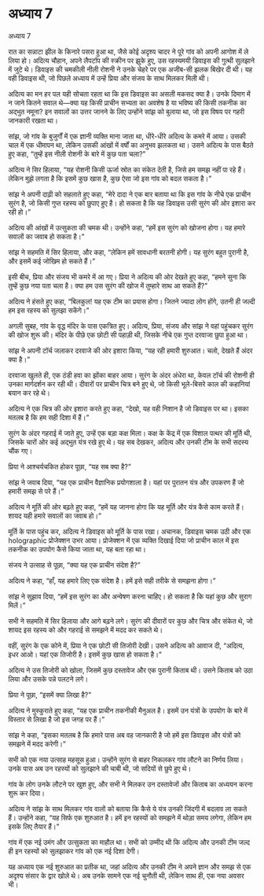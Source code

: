 # अध्याय 7

अध्याय 7

रात का सन्नाटा झील के किनारे पसरा हुआ था, जैसे कोई अदृश्य चादर ने पूरे गांव को अपनी आगोश में ले लिया हो। अदित्य चौहान, अपने लैपटॉप की स्क्रीन पर झुके हुए, उस रहस्यमयी डिवाइस की गुत्थी सुलझाने में जुटे थे। डिवाइस की चमकीली नीली रोशनी ने उनके चेहरे पर एक अजीब-सी झलक बिखेर दी थी। यह वही डिवाइस थी, जो पिछले अध्याय में उन्हें प्रिया और संजय के साथ मिलकर मिली थी।

अदित्य का मन हर पल यही सोचता रहता था कि इस डिवाइस का असली मकसद क्या है। उनके दिमाग में न जाने कितने सवाल थे—क्या यह किसी प्राचीन सभ्यता का अवशेष है या भविष्य की किसी तकनीक का अद्भुत नमूना? इन सवालों का उत्तर जानने के लिए उन्होंने सांझ को बुलाया था, जो इस विषय पर गहरी जानकारी रखता था।

सांझ, जो गांव के बुजुर्गों में एक ज्ञानी व्यक्ति माना जाता था, धीरे-धीरे अदित्य के कमरे में आया। उसकी चाल में एक धीमापन था, लेकिन उसकी आंखों में वर्षों का अनुभव झलकता था। उसने अदित्य के पास बैठते हुए कहा, “तुम्हें इस नीली रोशनी के बारे में कुछ पता चला?”

अदित्य ने सिर हिलाया, “यह रोशनी किसी ऊर्जा स्रोत का संकेत देती है, जिसे हम समझ नहीं पा रहे हैं। लेकिन मुझे लगता है कि इसमें कुछ खास है, कुछ ऐसा जो इस गांव को बदल सकता है।”

सांझ ने अपनी दाढ़ी को सहलाते हुए कहा, “मेरे दादा ने एक बार बताया था कि इस गांव के नीचे एक प्राचीन सुरंग है, जो किसी गुप्त रहस्य को छुपाए हुए है। हो सकता है कि यह डिवाइस उसी सुरंग की ओर इशारा कर रही हो।”

अदित्य की आंखों में उत्सुकता की चमक थी। उन्होंने कहा, “हमें इस सुरंग को खोजना होगा। यह हमारे सवालों का जवाब हो सकता है।”

सांझ ने सहमति में सिर हिलाया, और कहा, “लेकिन हमें सावधानी बरतनी होगी। यह सुरंग बहुत पुरानी है, और इसमें कई जोखिम हो सकते हैं।”

इसी बीच, प्रिया और संजय भी कमरे में आ गए। प्रिया ने अदित्य की ओर देखते हुए कहा, “हमने सुना कि तुम्हें कुछ नया पता चला है। क्या हम उस सुरंग की खोज में तुम्हारे साथ आ सकते हैं?”

अदित्य ने हंसते हुए कहा, “बिलकुल! यह एक टीम का प्रयास होगा। जितने ज्यादा लोग होंगे, उतनी ही जल्दी हम इस रहस्य को सुलझा सकेंगे।”

अगली सुबह, गांव के वृद्ध मंदिर के पास एकत्रित हुए। अदित्य, प्रिया, संजय और सांझ ने वहां पहुंचकर सुरंग की खोज शुरू की। मंदिर के पीछे एक छोटी सी पहाड़ी थी, जिसके नीचे एक गुप्त दरवाजा छुपा हुआ था।

सांझ ने अपनी टॉर्च जलाकर दरवाजे की ओर इशारा किया, “यह रही हमारी शुरुआत। चलो, देखते हैं अंदर क्या है।”

दरवाजा खुलते ही, एक ठंडी हवा का झोंका बाहर आया। सुरंग के अंदर अंधेरा था, केवल टॉर्च की रोशनी ही उनका मार्गदर्शन कर रही थी। दीवारों पर प्राचीन चित्र बने हुए थे, जो किसी भूले-बिसरे काल की कहानियां बयान कर रहे थे।

अदित्य ने एक चित्र की ओर इशारा करते हुए कहा, “देखो, यह वही निशान है जो डिवाइस पर था। इसका मतलब है कि हम सही दिशा में हैं।”

सुरंग के अंदर गहराई में जाते हुए, उन्हें एक बड़ा कक्ष मिला। कक्ष के केंद्र में एक विशाल पत्थर की मूर्ति थी, जिसके चारों ओर कई अद्भुत यंत्र रखे हुए थे। यह सब देखकर, अदित्य और उनकी टीम के सभी सदस्य चौंक गए।

प्रिया ने आश्चर्यचकित होकर पूछा, “यह सब क्या है?”

सांझ ने जवाब दिया, “यह एक प्राचीन वैज्ञानिक प्रयोगशाला है। यहां पर पुरातन यंत्र और उपकरण हैं जो हमारी समझ से परे हैं।”

अदित्य ने मूर्ति की ओर बढ़ते हुए कहा, “हमें यह जानना होगा कि यह मूर्ति और यंत्र कैसे काम करते हैं। शायद यही हमारे सवालों का जवाब हो।”

मूर्ति के पास पहुंच कर, अदित्य ने डिवाइस को मूर्ति के पास रखा। अचानक, डिवाइस चमक उठी और एक holographic प्रोजेक्शन उभर आया। प्रोजेक्शन में एक व्यक्ति दिखाई दिया जो प्राचीन काल में इस तकनीक का उपयोग कैसे किया जाता था, यह बता रहा था।

संजय ने उत्साह से पूछा, “क्या यह एक प्राचीन संदेश है?”

अदित्य ने कहा, “हाँ, यह हमारे लिए एक संदेश है। हमें इसे सही तरीके से समझना होगा।”

सांझ ने सुझाव दिया, “हमें इस सुरंग का और अन्वेषण करना चाहिए। हो सकता है कि यहां कुछ और सुराग मिलें।”

सभी ने सहमति में सिर हिलाया और आगे बढ़ने लगे। सुरंग की दीवारों पर कुछ और चित्र और संकेत थे, जो शायद इस रहस्य को और गहराई से समझने में मदद कर सकते थे।

वहीं, सुरंग के एक कोने में, प्रिया ने एक छोटी सी तिजोरी देखी। उसने अदित्य को आवाज दी, “अदित्य, इधर आओ। यहां एक तिजोरी है। इसमें कुछ खास हो सकता है।”

अदित्य ने उस तिजोरी को खोला, जिसमें कुछ दस्तावेज और एक पुरानी किताब थी। उसने किताब को उठा लिया और उसके पन्ने पलटने लगे।

प्रिया ने पूछा, “इसमें क्या लिखा है?”

अदित्य ने मुस्कुराते हुए कहा, “यह एक प्राचीन तकनीकी मैनुअल है। इसमें उन यंत्रों के उपयोग के बारे में विस्तार से लिखा है जो इस जगह पर हैं।”

सांझ ने कहा, “इसका मतलब है कि हमारे पास अब वह जानकारी है जो हमें इस डिवाइस और यंत्रों को समझने में मदद करेगी।”

सभी को एक नया उत्साह महसूस हुआ। उन्होंने सुरंग से बाहर निकलकर गांव लौटने का निर्णय लिया। उनके पास अब उन रहस्यों को सुलझाने की चाबी थी, जो सदियों से छुपे हुए थे।

गांव के लोग उनके लौटने पर खुश हुए, और सभी ने मिलकर उन दस्तावेजों और किताब का अध्ययन करना शुरू कर दिया। 

अदित्य ने सांझ के साथ मिलकर गांव वालों को बताया कि कैसे ये यंत्र उनकी जिंदगी में बदलाव ला सकते हैं। उन्होंने कहा, “यह सिर्फ एक शुरुआत है। हमें इन रहस्यों को समझने में थोड़ा समय लगेगा, लेकिन हम इसके लिए तैयार हैं।”

गांव में एक नई उमंग और उत्सुकता का माहौल था। सभी को उम्मीद थी कि अदित्य और उनकी टीम जल्द ही इन रहस्यों को सुलझाकर गांव को एक नई दिशा देगी।

यह अध्याय एक नई शुरुआत का प्रतीक था, जहां अदित्य और उनकी टीम ने अपने ज्ञान और समझ से एक अदृश्य संसार के द्वार खोले थे। अब उनके सामने एक नई चुनौती थी, लेकिन साथ ही, एक नया अवसर भी।